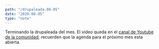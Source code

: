 ```yaml
---
path: "/drupaleada-08-05"
date: "2020-08-05"
type: "note"
---
```


Terminando la drupaleada del mes. El video queda en el [canal de Youtube de la comunidad](https://www.youtube.com/c/DrupalCampCostaRica); recuerden que la agenda para el pr&oacute;ximo mes esta abierta.